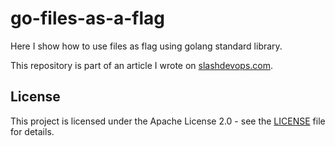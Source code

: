 # go-files-as-a-flag

Here I show how to use files as flag using golang standard library.

This repository is part of an article I wrote on [slashdevops.com](https://slashdevops.com).

## License

This project is licensed under the Apache License 2.0 - see the [LICENSE](LICENSE) file for details.
